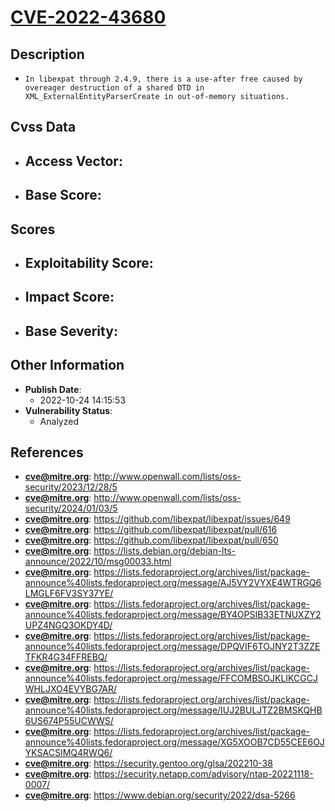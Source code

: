 
# [CVE-2022-43680](https://cve.mitre.org/cgi-bin/cvename.cgi?name=CVE-2022-43680)

## Description

- `In libexpat through 2.4.9, there is a use-after free caused by overeager destruction of a shared DTD in XML_ExternalEntityParserCreate in out-of-memory situations.`

## Cvss Data

- **Access Vector**:
  - 
- **Base Score**:
  - 

## Scores

- **Exploitability Score**:
  - 
- **Impact Score**:
  - 
- **Base Severity**:
  - 

## Other Information

- **Publish Date**:
  - 2022-10-24 14:15:53
- **Vulnerability Status**:
  - Analyzed

## References

- **cve@mitre.org**: http://www.openwall.com/lists/oss-security/2023/12/28/5
- **cve@mitre.org**: http://www.openwall.com/lists/oss-security/2024/01/03/5
- **cve@mitre.org**: https://github.com/libexpat/libexpat/issues/649
- **cve@mitre.org**: https://github.com/libexpat/libexpat/pull/616
- **cve@mitre.org**: https://github.com/libexpat/libexpat/pull/650
- **cve@mitre.org**: https://lists.debian.org/debian-lts-announce/2022/10/msg00033.html
- **cve@mitre.org**: https://lists.fedoraproject.org/archives/list/package-announce%40lists.fedoraproject.org/message/AJ5VY2VYXE4WTRGQ6LMGLF6FV3SY37YE/
- **cve@mitre.org**: https://lists.fedoraproject.org/archives/list/package-announce%40lists.fedoraproject.org/message/BY4OPSIB33ETNUXZY2UPZ4NGQ3OKDY4D/
- **cve@mitre.org**: https://lists.fedoraproject.org/archives/list/package-announce%40lists.fedoraproject.org/message/DPQVIF6TOJNY2T3ZZETFKR4G34FFREBQ/
- **cve@mitre.org**: https://lists.fedoraproject.org/archives/list/package-announce%40lists.fedoraproject.org/message/FFCOMBSOJKLIKCGCJWHLJXO4EVYBG7AR/
- **cve@mitre.org**: https://lists.fedoraproject.org/archives/list/package-announce%40lists.fedoraproject.org/message/IUJ2BULJTZ2BMSKQHB6US674P55UCWWS/
- **cve@mitre.org**: https://lists.fedoraproject.org/archives/list/package-announce%40lists.fedoraproject.org/message/XG5XOOB7CD55CEE6OJYKSACSIMQ4RWQ6/
- **cve@mitre.org**: https://security.gentoo.org/glsa/202210-38
- **cve@mitre.org**: https://security.netapp.com/advisory/ntap-20221118-0007/
- **cve@mitre.org**: https://www.debian.org/security/2022/dsa-5266

